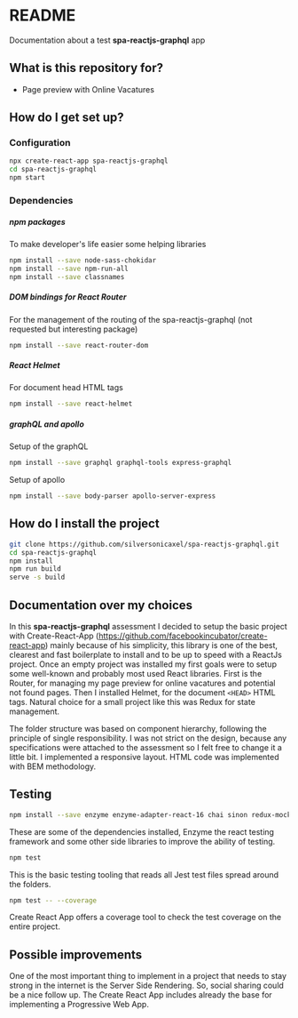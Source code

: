 # README

Documentation about a test **spa-reactjs-graphql** app

## What is this repository for?

* Page preview with Online Vacatures


## How do I get set up?

### Configuration
```sh
npx create-react-app spa-reactjs-graphql
cd spa-reactjs-graphql
npm start
```

### Dependencies

##### npm packages
To make developer's life easier some helping libraries
```sh
npm install --save node-sass-chokidar
npm install --save npm-run-all
npm install --save classnames
```

##### DOM bindings for React Router
For the management of the routing of the spa-reactjs-graphql (not requested but interesting package)
```sh
npm install --save react-router-dom
```

##### React Helmet
For document head HTML tags 
```sh
npm install --save react-helmet
```

##### graphQL and apollo
Setup of the graphQL
```sh
npm install --save graphql graphql-tools express-graphql 
```

Setup of apollo
```sh
npm install --save body-parser apollo-server-express 
```


## How do I install the project
```sh
git clone https://github.com/silversonicaxel/spa-reactjs-graphql.git
cd spa-reactjs-graphql
npm install
npm run build
serve -s build
```

## Documentation over my choices
In this **spa-reactjs-graphql** assessment I decided to setup the basic project with Create-React-App (https://github.com/facebookincubator/create-react-app) mainly because of his simplicity,
this library is one of the best, clearest and fast boilerplate to install and to be up to speed with a ReactJs project.
Once an empty project was installed my first goals were to setup some well-known and probably most used React libraries.
First is the Router, for managing my page preview for online vacatures and potential not found pages. 
Then I installed Helmet, for the document `<HEAD>` HTML tags.
Natural choice for a small project like this was Redux for state management.

The folder structure was based on component hierarchy, following the principle of single responsibility.
I was not strict on the design, because any specifications were attached to the assessment so I felt free to change it a little bit.
I implemented a responsive layout.
HTML code was implemented with BEM methodology.


## Testing
```sh
npm install --save enzyme enzyme-adapter-react-16 chai sinon redux-mock-store
```
These are some of the dependencies installed, Enzyme the react testing framework and some other side libraries to improve the ability of testing.

```sh
npm test
```
This is the basic testing tooling that reads all Jest test files spread around the folders.

```sh
npm test -- --coverage
```
Create React App offers a coverage tool to check the test coverage on the entire project.


## Possible improvements
One of the most important thing to implement in a project that needs to stay strong in the internet is the Server Side Rendering.
So, social sharing could be a nice follow up.
The Create React App includes already the base for implementing a Progressive Web App.
